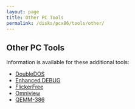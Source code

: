 ```yaml
---
layout: page
title: Other PC Tools
permalink: /disks/pcx86/tools/other/
---
```


Other PC Tools
--------------

Information is available for these additional tools:

* [DoubleDOS](doubledos/)
* [Enhanced DEBUG](enhdebug/)
* [FlickerFree](flickerfree/)
* [Omniview](omniview/)
* [QEMM-386](qemm386/)
